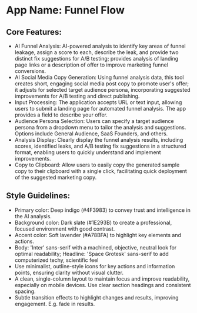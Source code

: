 # **App Name**: Funnel Flow

## Core Features:

- AI Funnel Analysis: AI-powered analysis to identify key areas of funnel leakage, assign a score to each, describe the leak, and provide two distinct fix suggestions for A/B testing; provides analysis of landing page links or a description of offer to improve marketing funnel conversions.
- AI Social Media Copy Generation: Using funnel analysis data, this tool creates short, engaging social media post copy to promote user's offer; it adjusts for selected target audience persona, incorporating suggested improvements for A/B testing and direct publishing.
- Input Processing: The application accepts URL or text input, allowing users to submit a landing page for automated funnel analysis.  The app provides a field to describe your offer.
- Audience Persona Selection: Users can specify a target audience persona from a dropdown menu to tailor the analysis and suggestions.  Options include General Audience, SaaS Founders, and others.
- Analysis Display: Clearly display the funnel analysis results, including scores, identified leaks, and A/B testing fix suggestions in a structured format, enabling users to quickly understand and implement improvements.
- Copy to Clipboard: Allow users to easily copy the generated sample copy to their clipboard with a single click, facilitating quick deployment of the suggested marketing copy.

## Style Guidelines:

- Primary color: Deep indigo (#4F3983) to convey trust and intelligence in the AI analysis.
- Background color: Dark slate (#1E293B) to create a professional, focused environment with good contrast.
- Accent color: Soft lavender (#A78BFA) to highlight key elements and actions.
- Body: 'Inter' sans-serif with a machined, objective, neutral look for optimal readability; Headline: 'Space Grotesk' sans-serif to add computerized techy, scientific feel
- Use minimalist, outline-style icons for key actions and information points, ensuring clarity without visual clutter.
- A clean, single-column layout to maintain focus and improve readability, especially on mobile devices. Use clear section headings and consistent spacing.
- Subtle transition effects to highlight changes and results, improving engagement. E.g. fade in results.